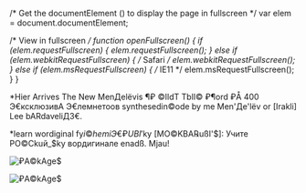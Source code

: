   <!DOCTYPE html>
<html lang="en" data-color-mode="auto" data-light-theme="light" data-dark-theme="dark" data-a11y-animated-images="system">
  <head>
<body>

  
  /* Get the documentElement (<html>) to display the page in fullscreen */
var elem = document.documentElement;

/* View in fullscreen */
function openFullscreen() {
  if (elem.requestFullscreen) {
    elem.requestFullscreen();
  } else if (elem.webkitRequestFullscreen) { /* Safari */
    elem.webkitRequestFullscreen();
  } else if (elem.msRequestFullscreen) { /* IE11 */
    elem.msRequestFullscreen();
  }
}
  </head>
    
  
  
  *Hier Arrives The New MenДеlёvis ¶₽ ©IldT TblI© ₽¶ord ₽Å 400 Э€ксклюзивА Э€лемнетоoв synthesedin©ode by me Men'Де'lёv or [Irakli] Lee bARdaveliД3€.
  
  *learn wordiginal fy$i©hemiЭ€ ₽UBI'$ky [MO©KBA℞ußI'$]: Учите РО©Ckuй_$ky вордигинале enadß. Mjau!


![₽A©kAge$](https://raw.githubusercontent.com/aibolem/bliButliggerCommunitbigA/62f73d094ac878b8b28840ffa3e476a2ccb61d62/assets/images/20_111%C2%AEexport-2022-08-13%20152148.svg)

![₽A©kAge$](https://raw.githubusercontent.com/aibolem/bliButliggerCommunitbigA/62f73d094ac878b8b28840ffa3e476a2ccb61d62/assets/images/%C3%9Forgiginal.webp)
</body>
